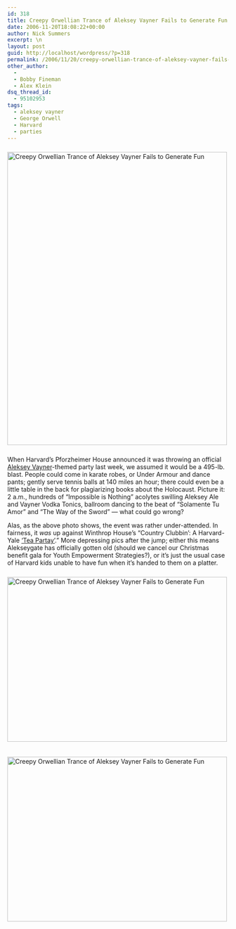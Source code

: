 ```yaml
---
id: 318
title: Creepy Orwellian Trance of Aleksey Vayner Fails to Generate Fun
date: 2006-11-20T18:08:22+00:00
author: Nick Summers
excerpt: \n
layout: post
guid: http://localhost/wordpress/?p=318
permalink: /2006/11/20/creepy-orwellian-trance-of-aleksey-vayner-fails-to-generate-fun/
other_author:
  - 
  - Bobby Fineman
  - Alex Klein
dsq_thread_id:
  - 95102953
tags:
  - aleksey vayner
  - George Orwell
  - Harvard
  - parties
---
```

<img width="500" vspace="10" height="667" border="0" src="http://www.ivygateblog.com/wp-content/uploads/2006/11/vaynerparty1.jpg" alt="Creepy Orwellian Trance of Aleksey Vayner Fails to Generate Fun" />

When Harvard&#8217;s Pforzheimer House announced it was throwing an official [Aleksey Vayner](http://www.ivygateblog.com/tags/aleksey_vayner/)-themed party last week, we assumed it would be a 495-lb. blast. People could come in karate robes, or Under Armour and dance pants; gently serve tennis balls at 140 miles an hour; there could even be a little table in the back for plagiarizing books about the Holocaust. Picture it: 2 a.m., hundreds of &#8220;Impossible is Nothing&#8221; acolytes swilling Aleksey Ale and Vayner Vodka Tonics, ballroom dancing to the beat of &#8220;Solamente Tu Amor&#8221; and &#8220;The Way of the Sword&#8221; &#8212; what could go wrong?

Alas, as the above photo shows, the event was rather under-attended. In fairness, it _was_ up against Winthrop House&#8217;s &#8220;Country Clubbin&#8217;: A Harvard-Yale [&#8216;Tea Partay&#8217;](http://www.youtube.com/watch?v=PTU2He2BIc0).&#8221; More depressing pics after the jump; either this means Alekseygate has officially gotten old (should we cancel our Christmas benefit gala for Youth Empowerment Strategies?), or it&#8217;s just the usual case of Harvard kids unable to have fun when it&#8217;s handed to them on a platter.

<!--more-->

<img width="500" vspace="10" height="375" border="0" src="http://www.ivygateblog.com/wp-content/uploads/2006/11/vaynerparty2.jpg" alt="Creepy Orwellian Trance of Aleksey Vayner Fails to Generate Fun" />

<img width="500" vspace="10" height="375" border="0" src="http://www.ivygateblog.com/wp-content/uploads/2006/11/vaynerparty3.jpg" alt="Creepy Orwellian Trance of Aleksey Vayner Fails to Generate Fun" />&nbsp;